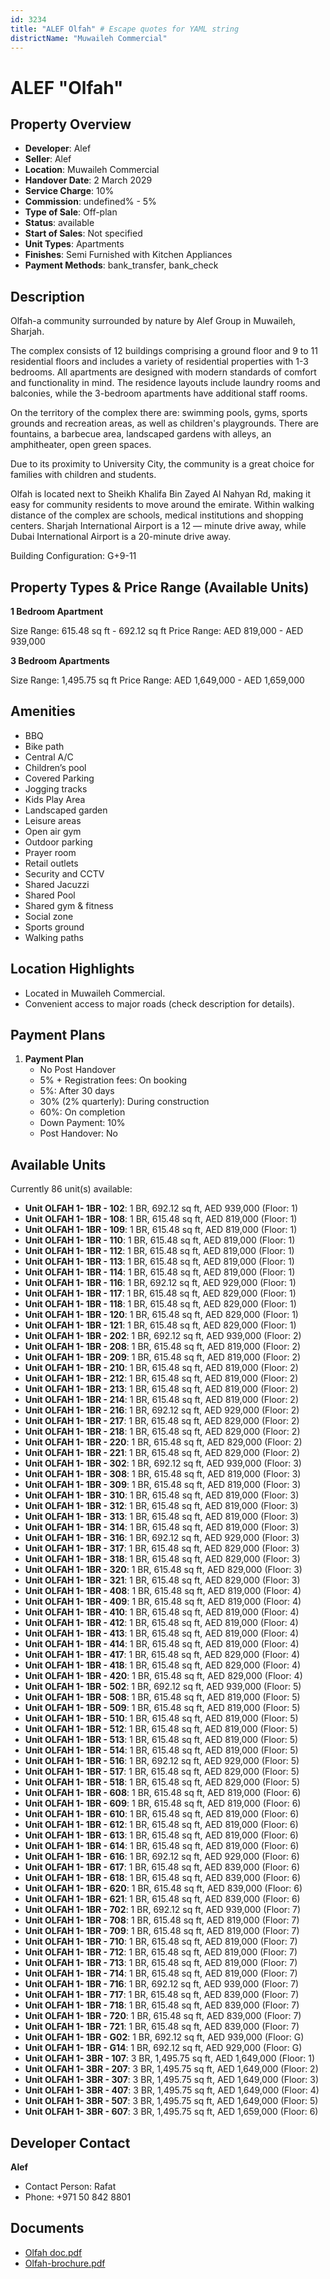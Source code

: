 ```yaml
---
id: 3234
title: "ALEF Olfah" # Escape quotes for YAML string
districtName: "Muwaileh Commercial"
---
```


# ALEF "Olfah"

## Property Overview
- **Developer**: Alef
- **Seller**: Alef
- **Location**: Muwaileh Commercial
- **Handover Date**: 2 March 2029
- **Service Charge**: 10%
- **Commission**: undefined% - 5%
- **Type of Sale**: Off-plan
- **Status**: available
- **Start of Sales**: Not specified
- **Unit Types**: Apartments
- **Finishes**: Semi Furnished with Kitchen Appliances
- **Payment Methods**: bank_transfer, bank_check

## Description
Olfah-a community surrounded by nature by Alef Group in Muwaileh, Sharjah.

The complex consists of 12 buildings comprising a ground floor and 9 to 11 residential floors and includes a variety of residential properties with 1-3 bedrooms. All apartments are designed with modern standards of comfort and functionality in mind. The residence layouts include laundry rooms and balconies, while the 3-bedroom apartments have additional staff rooms.

On the territory of the complex there are: swimming pools, gyms, sports grounds and recreation areas, as well as children's playgrounds. There are fountains, a barbecue area, landscaped gardens with alleys, an amphitheater, open green spaces.

Due to its proximity to University City, the community is a great choice for families with children and students.

Olfah is located next to Sheikh Khalifa Bin Zayed Al Nahyan Rd, making it easy for community residents to move around the emirate. Within walking distance of the complex are schools, medical institutions and shopping centers. Sharjah International Airport is a 12 — minute drive away, while Dubai International Airport is a 20-minute drive away.

Building Configuration: G+9-11

## Property Types & Price Range (Available Units)
**1 Bedroom Apartment**

Size Range: 615.48 sq ft - 692.12 sq ft
Price Range: AED 819,000 - AED 939,000

**3 Bedroom Apartments**

Size Range: 1,495.75 sq ft
Price Range: AED 1,649,000 - AED 1,659,000

## Amenities
- BBQ
- Bike path
- Central A/C
- Children’s pool
- Covered Parking
- Jogging tracks
- Kids Play Area
- Landscaped garden
- Leisure areas
- Open air gym
- Outdoor parking
- Prayer room
- Retail outlets
- Security and CCTV
- Shared Jacuzzi
- Shared Pool
- Shared gym & fitness
- Social zone
- Sports ground
- Walking paths

## Location Highlights
- Located in Muwaileh Commercial.
- Convenient access to major roads (check description for details).

## Payment Plans
1. **Payment Plan**
   - No Post Handover
   - 5% + Registration fees: On booking
   - 5%: After 30 days
   - 30% (2% quarterly): During construction
   - 60%: On completion
   - Down Payment: 10%
   - Post Handover: No

## Available Units
Currently 86 unit(s) available:
- **Unit OLFAH 1- 1BR - 102**: 1 BR, 692.12 sq ft, AED 939,000 (Floor: 1)
- **Unit OLFAH 1- 1BR - 108**: 1 BR, 615.48 sq ft, AED 819,000 (Floor: 1)
- **Unit OLFAH 1- 1BR - 109**: 1 BR, 615.48 sq ft, AED 819,000 (Floor: 1)
- **Unit OLFAH 1- 1BR - 110**: 1 BR, 615.48 sq ft, AED 819,000 (Floor: 1)
- **Unit OLFAH 1- 1BR - 112**: 1 BR, 615.48 sq ft, AED 819,000 (Floor: 1)
- **Unit OLFAH 1- 1BR - 113**: 1 BR, 615.48 sq ft, AED 819,000 (Floor: 1)
- **Unit OLFAH 1- 1BR - 114**: 1 BR, 615.48 sq ft, AED 819,000 (Floor: 1)
- **Unit OLFAH 1- 1BR - 116**: 1 BR, 692.12 sq ft, AED 929,000 (Floor: 1)
- **Unit OLFAH 1- 1BR - 117**: 1 BR, 615.48 sq ft, AED 829,000 (Floor: 1)
- **Unit OLFAH 1- 1BR - 118**: 1 BR, 615.48 sq ft, AED 829,000 (Floor: 1)
- **Unit OLFAH 1- 1BR - 120**: 1 BR, 615.48 sq ft, AED 829,000 (Floor: 1)
- **Unit OLFAH 1- 1BR - 121**: 1 BR, 615.48 sq ft, AED 829,000 (Floor: 1)
- **Unit OLFAH 1- 1BR - 202**: 1 BR, 692.12 sq ft, AED 939,000 (Floor: 2)
- **Unit OLFAH 1- 1BR - 208**: 1 BR, 615.48 sq ft, AED 819,000 (Floor: 2)
- **Unit OLFAH 1- 1BR - 209**: 1 BR, 615.48 sq ft, AED 819,000 (Floor: 2)
- **Unit OLFAH 1- 1BR - 210**: 1 BR, 615.48 sq ft, AED 819,000 (Floor: 2)
- **Unit OLFAH 1- 1BR - 212**: 1 BR, 615.48 sq ft, AED 819,000 (Floor: 2)
- **Unit OLFAH 1- 1BR - 213**: 1 BR, 615.48 sq ft, AED 819,000 (Floor: 2)
- **Unit OLFAH 1- 1BR - 214**: 1 BR, 615.48 sq ft, AED 819,000 (Floor: 2)
- **Unit OLFAH 1- 1BR - 216**: 1 BR, 692.12 sq ft, AED 929,000 (Floor: 2)
- **Unit OLFAH 1- 1BR - 217**: 1 BR, 615.48 sq ft, AED 829,000 (Floor: 2)
- **Unit OLFAH 1- 1BR - 218**: 1 BR, 615.48 sq ft, AED 829,000 (Floor: 2)
- **Unit OLFAH 1- 1BR - 220**: 1 BR, 615.48 sq ft, AED 829,000 (Floor: 2)
- **Unit OLFAH 1- 1BR - 221**: 1 BR, 615.48 sq ft, AED 829,000 (Floor: 2)
- **Unit OLFAH 1- 1BR - 302**: 1 BR, 692.12 sq ft, AED 939,000 (Floor: 3)
- **Unit OLFAH 1- 1BR - 308**: 1 BR, 615.48 sq ft, AED 819,000 (Floor: 3)
- **Unit OLFAH 1- 1BR - 309**: 1 BR, 615.48 sq ft, AED 819,000 (Floor: 3)
- **Unit OLFAH 1- 1BR - 310**: 1 BR, 615.48 sq ft, AED 819,000 (Floor: 3)
- **Unit OLFAH 1- 1BR - 312**: 1 BR, 615.48 sq ft, AED 819,000 (Floor: 3)
- **Unit OLFAH 1- 1BR - 313**: 1 BR, 615.48 sq ft, AED 819,000 (Floor: 3)
- **Unit OLFAH 1- 1BR - 314**: 1 BR, 615.48 sq ft, AED 819,000 (Floor: 3)
- **Unit OLFAH 1- 1BR - 316**: 1 BR, 692.12 sq ft, AED 929,000 (Floor: 3)
- **Unit OLFAH 1- 1BR - 317**: 1 BR, 615.48 sq ft, AED 829,000 (Floor: 3)
- **Unit OLFAH 1- 1BR - 318**: 1 BR, 615.48 sq ft, AED 829,000 (Floor: 3)
- **Unit OLFAH 1- 1BR - 320**: 1 BR, 615.48 sq ft, AED 829,000 (Floor: 3)
- **Unit OLFAH 1- 1BR - 321**: 1 BR, 615.48 sq ft, AED 829,000 (Floor: 3)
- **Unit OLFAH 1- 1BR - 408**: 1 BR, 615.48 sq ft, AED 819,000 (Floor: 4)
- **Unit OLFAH 1- 1BR - 409**: 1 BR, 615.48 sq ft, AED 819,000 (Floor: 4)
- **Unit OLFAH 1- 1BR - 410**: 1 BR, 615.48 sq ft, AED 819,000 (Floor: 4)
- **Unit OLFAH 1- 1BR - 412**: 1 BR, 615.48 sq ft, AED 819,000 (Floor: 4)
- **Unit OLFAH 1- 1BR - 413**: 1 BR, 615.48 sq ft, AED 819,000 (Floor: 4)
- **Unit OLFAH 1- 1BR - 414**: 1 BR, 615.48 sq ft, AED 819,000 (Floor: 4)
- **Unit OLFAH 1- 1BR - 417**: 1 BR, 615.48 sq ft, AED 829,000 (Floor: 4)
- **Unit OLFAH 1- 1BR - 418**: 1 BR, 615.48 sq ft, AED 829,000 (Floor: 4)
- **Unit OLFAH 1- 1BR - 420**: 1 BR, 615.48 sq ft, AED 829,000 (Floor: 4)
- **Unit OLFAH 1- 1BR - 502**: 1 BR, 692.12 sq ft, AED 939,000 (Floor: 5)
- **Unit OLFAH 1- 1BR - 508**: 1 BR, 615.48 sq ft, AED 819,000 (Floor: 5)
- **Unit OLFAH 1- 1BR - 509**: 1 BR, 615.48 sq ft, AED 819,000 (Floor: 5)
- **Unit OLFAH 1- 1BR - 510**: 1 BR, 615.48 sq ft, AED 819,000 (Floor: 5)
- **Unit OLFAH 1- 1BR - 512**: 1 BR, 615.48 sq ft, AED 819,000 (Floor: 5)
- **Unit OLFAH 1- 1BR - 513**: 1 BR, 615.48 sq ft, AED 819,000 (Floor: 5)
- **Unit OLFAH 1- 1BR - 514**: 1 BR, 615.48 sq ft, AED 819,000 (Floor: 5)
- **Unit OLFAH 1- 1BR - 516**: 1 BR, 692.12 sq ft, AED 929,000 (Floor: 5)
- **Unit OLFAH 1- 1BR - 517**: 1 BR, 615.48 sq ft, AED 829,000 (Floor: 5)
- **Unit OLFAH 1- 1BR - 518**: 1 BR, 615.48 sq ft, AED 829,000 (Floor: 5)
- **Unit OLFAH 1- 1BR - 608**: 1 BR, 615.48 sq ft, AED 819,000 (Floor: 6)
- **Unit OLFAH 1- 1BR - 609**: 1 BR, 615.48 sq ft, AED 819,000 (Floor: 6)
- **Unit OLFAH 1- 1BR - 610**: 1 BR, 615.48 sq ft, AED 819,000 (Floor: 6)
- **Unit OLFAH 1- 1BR - 612**: 1 BR, 615.48 sq ft, AED 819,000 (Floor: 6)
- **Unit OLFAH 1- 1BR - 613**: 1 BR, 615.48 sq ft, AED 819,000 (Floor: 6)
- **Unit OLFAH 1- 1BR - 614**: 1 BR, 615.48 sq ft, AED 819,000 (Floor: 6)
- **Unit OLFAH 1- 1BR - 616**: 1 BR, 692.12 sq ft, AED 929,000 (Floor: 6)
- **Unit OLFAH 1- 1BR - 617**: 1 BR, 615.48 sq ft, AED 839,000 (Floor: 6)
- **Unit OLFAH 1- 1BR - 618**: 1 BR, 615.48 sq ft, AED 839,000 (Floor: 6)
- **Unit OLFAH 1- 1BR - 620**: 1 BR, 615.48 sq ft, AED 839,000 (Floor: 6)
- **Unit OLFAH 1- 1BR - 621**: 1 BR, 615.48 sq ft, AED 839,000 (Floor: 6)
- **Unit OLFAH 1- 1BR - 702**: 1 BR, 692.12 sq ft, AED 939,000 (Floor: 7)
- **Unit OLFAH 1- 1BR - 708**: 1 BR, 615.48 sq ft, AED 819,000 (Floor: 7)
- **Unit OLFAH 1- 1BR - 709**: 1 BR, 615.48 sq ft, AED 819,000 (Floor: 7)
- **Unit OLFAH 1- 1BR - 710**: 1 BR, 615.48 sq ft, AED 819,000 (Floor: 7)
- **Unit OLFAH 1- 1BR - 712**: 1 BR, 615.48 sq ft, AED 819,000 (Floor: 7)
- **Unit OLFAH 1- 1BR - 713**: 1 BR, 615.48 sq ft, AED 819,000 (Floor: 7)
- **Unit OLFAH 1- 1BR - 714**: 1 BR, 615.48 sq ft, AED 819,000 (Floor: 7)
- **Unit OLFAH 1- 1BR - 716**: 1 BR, 692.12 sq ft, AED 939,000 (Floor: 7)
- **Unit OLFAH 1- 1BR - 717**: 1 BR, 615.48 sq ft, AED 839,000 (Floor: 7)
- **Unit OLFAH 1- 1BR - 718**: 1 BR, 615.48 sq ft, AED 839,000 (Floor: 7)
- **Unit OLFAH 1- 1BR - 720**: 1 BR, 615.48 sq ft, AED 839,000 (Floor: 7)
- **Unit OLFAH 1- 1BR - 721**: 1 BR, 615.48 sq ft, AED 839,000 (Floor: 7)
- **Unit OLFAH 1- 1BR - G02**: 1 BR, 692.12 sq ft, AED 939,000 (Floor: G)
- **Unit OLFAH 1- 1BR - G14**: 1 BR, 692.12 sq ft, AED 929,000 (Floor: G)
- **Unit OLFAH 1- 3BR - 107**: 3 BR, 1,495.75 sq ft, AED 1,649,000 (Floor: 1)
- **Unit OLFAH 1- 3BR - 207**: 3 BR, 1,495.75 sq ft, AED 1,649,000 (Floor: 2)
- **Unit OLFAH 1- 3BR - 307**: 3 BR, 1,495.75 sq ft, AED 1,649,000 (Floor: 3)
- **Unit OLFAH 1- 3BR - 407**: 3 BR, 1,495.75 sq ft, AED 1,649,000 (Floor: 4)
- **Unit OLFAH 1- 3BR - 507**: 3 BR, 1,495.75 sq ft, AED 1,649,000 (Floor: 5)
- **Unit OLFAH 1- 3BR - 607**: 3 BR, 1,495.75 sq ft, AED 1,659,000 (Floor: 6)

## Developer Contact
**Alef**
- Contact Person: Rafat
- Phone: +971 50 842 8801

## Documents
- [Olfah doc.pdf](https://cdn.geniemap.net/2024/10/02/kc066uV4L05MonPc1yDneOshoKvz10K7Cnn1G1jS.pdf)
- [Olfah-brochure.pdf](https://cdn.geniemap.net/2024/10/30/ZlHTNO3AKQMcueS29h8KZ1TOdL6Q9zxGpurOb2NZ.pdf)
